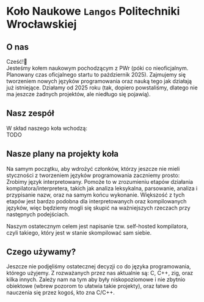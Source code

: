 # Koło Naukowe `Langos` Politechniki Wrocławskiej

## O nas
Cześć!👋<br>
Jesteśmy kołem naukowym pochodzącym z PWr (póki co nieoficjalnym. Planowany czas oficjalnego startu to pażdziernik 2025). Zajmujemy się tworzeniem nowych języków programowania oraz nauką tego jak działają już istniejące.
Działamy od 2025 roku (tak, dopiero powstaliśmy, dlatego nie ma jeszcze żadnych projektów, ale niedługo się pojawią).

## Nasz zespół
W skład naszego koła wchodzą: <br>
TODO

## Nasze plany na projekty koła
Na samym początku, aby wdrożyć członków, którzy jeszcze nie mieli styczności z tworzeniem języków programowania zaczniemy prosto: Zrobimy język interpretowany.
Pomoże to w zrozumieniu etapów działania kompilatora/interpretera, takich jak analiza leksykalna, parsowanie, analiza i przypisanie nazw, oraz na samym końcu wykonanie.
Większość z tych etapów jest bardzo podobna dla interpretowanych oraz kompilowanych języków, więc będziemy mogli się skupić na ważniejszych rzeczach przy następnych podejściach.

Naszym ostatecznym celem jest napisanie tzw. self-hosted kompilatora, czyli takiego, który jest w stanie skompilować sam siebie.

## Czego używamy?
Jeszcze nie podjęliśmy ostatecznej decyzji co do języka programowania, którego użyjemy. Z rozważanych przez nas aktualnie są: C, C++, zig, oraz kilka innych. Zależy nam na tym aby były niskopoziomowe i nie zbytnio obiektowe (wbrew pozorom to ułatwia takie projekty),
oraz łatwe do nauczenia się przez kogoś, kto zna C/C++.
